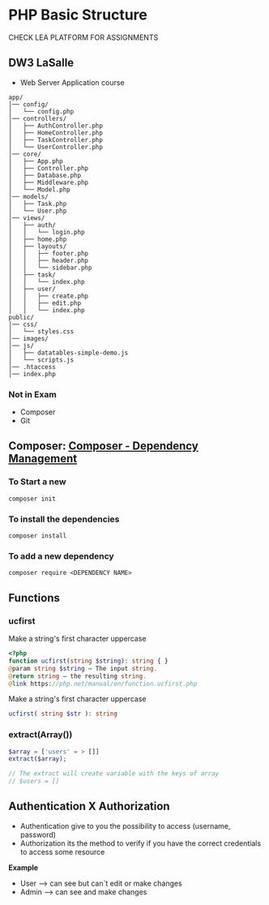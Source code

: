 # PHP Basic Structure

CHECK LEA PLATFORM FOR ASSIGNMENTS 

## DW3 LaSalle

- Web Server Application course

```
app/
│── config/
│   └── config.php
│── controllers/
│   ├── AuthController.php
│   ├── HomeController.php
│   ├── TaskController.php
│   └── UserController.php
│── core/
│   ├── App.php
│   ├── Controller.php
│   ├── Database.php
│   ├── Middleware.php
│   └── Model.php
│── models/
│   ├── Task.php
│   └── User.php
│── views/
│   ├── auth/
│   │   └── login.php
│   ├── home.php
│   ├── layouts/
│   │   ├── footer.php
│   │   ├── header.php
│   │   └── sidebar.php
│   ├── task/
│   │   └── index.php
│   ├── user/
│   │   ├── create.php
│   │   ├── edit.php
│   │   └── index.php
public/
│── css/
│   └── styles.css
│── images/
│── js/
│   ├── datatables-simple-demo.js
│   └── scripts.js
│── .htaccess
│── index.php

```


### Not in Exam
- Composer
- Git


## Composer: [Composer - Dependency Management](https://getcomposer.org/)

### To Start a new
```shell
composer init
```

### To install the dependencies
```shell
composer install
```

### To add a new dependency
```shell
composer require <DEPENDENCY NAME>
```

## Functions

### ucfirst


Make a string's first character uppercase

```php
<?php
function ucfirst(string $string): string { }
@param string $string — The input string.
@return string — the resulting string.
@link https://php.net/manual/en/function.ucfirst.php
```

Make a string's first character uppercase

```php
ucfirst( string $str ): string
```

### extract(Array())
```php
$array = ['users' = > []]
extract($array);

// The extract will create variable with the keys of array
// $users = []
```

## Authentication X Authorization
- Authentication  give to you the possibility to access (username, password)
- Authorization its the method to verify if you have the correct credentials to access some resource

**Example**
- User --> can see but can`t edit or make changes
- Admin --> can see and make changes



